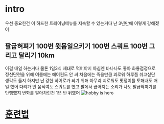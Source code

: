 # intro
우선 중요한건 이 하드한 트레이닝메뉴를 지속할 수 있는거다
난 3년만에 이렇게 강해졌어
## 팔굽혀펴기 100번 윗몸일으키기 100번 스쿼트 100번 그리고 달리기 10km
이걸 매일 하는거다
물론 1일3식 제대로 먹어야지
아침엔 바나나도 좋아
화룡점정으로 정신단련을 위해 여름에는 에어컨도 안 써
처음에는 죽을만큼 괴로워
하루쯤 쉬고싶단 생각도 들지
하지만 난 강한 히어로가 되기 위해 아무리 괴로워도 핏덩이를 토해내도 매일 했어
다리가 안 움직여도 스쿼트를 했고
팔에서 끊어지는 소리가 나도 팔굽혀펴기를 단행했지
변화를 알아차린건 1년 반 뒤였어
![hobby is hero](https://image-proxy.namuwikiusercontent.com/r/http%3A%2F%2Fonepunchman-anime.net%2Fcharacter%2Fimg%2Fdetail_saitama.png)
# [훈련법](http://blog.naver.com/thegreatyong1127/220986582762)
